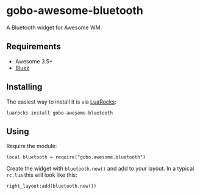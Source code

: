 gobo-awesome-bluetooth
======================

A Bluetooth widget for Awesome WM.

Requirements
------------

* Awesome 3.5+
* [Bluez](http://www.bluez.org)

Installing
----------

The easiest way to install it is via [LuaRocks](https://luarocks.org):


```
luarocks install gobo-awesome-bluetooth
```

Using
-----

Require the module:


```
local bluetooth = require("gobo.awesome.bluetooth")
```

Create the widget with `bluetooth.new()` and add to your layout.
In a typical `rc.lua` this will look like this:


```
right_layout:add(bluetooth.new())
```

